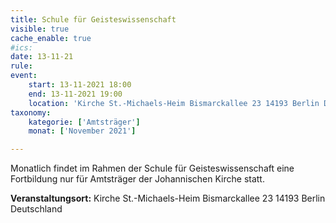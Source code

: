 ```yaml
---
title: Schule für Geisteswissenschaft
visible: true
cache_enable: true
#ics: 
date: 13-11-21
rule: 
event:
	start: 13-11-2021 18:00
	end: 13-11-2021 19:00
	location: 'Kirche St.-Michaels-Heim Bismarckallee 23 14193 Berlin Deutschland'
taxonomy:
	kategorie: ['Amtsträger']
	monat: ['November 2021']

---
```

Monatlich findet im Rahmen der Schule für Geisteswissenschaft eine Fortbildung nur für Amtsträger der Johannischen Kirche statt.



**Veranstaltungsort:** Kirche St.-Michaels-Heim
Bismarckallee 23
14193 Berlin
Deutschland

